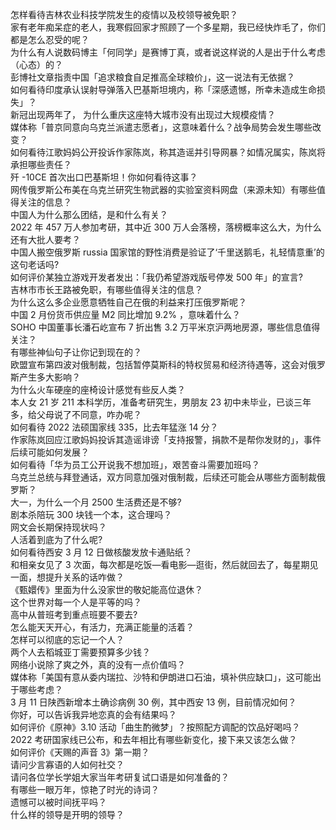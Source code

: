 怎样看待吉林农业科技学院发生的疫情以及校领导被免职？  
家有老年痴呆症的老人，我寒假回家才照顾了一个多星期，我已经快炸毛了，你们都是怎么忍受的呢？  
为什么有人说数码博主「何同学」是赛博丁真，或者说这样说的人是出于什么考虑（心态）的？  
彭博社文章指责中国「追求粮食自足推高全球粮价」，这一说法有无依据？  
如何看待印度承认误射导弹落入巴基斯坦境内，称「深感遗憾，所幸未造成生命损失」？  
新冠出现两年了， 为什么重庆这座特大城市没有出现过大规模疫情？  
媒体称「普京同意向乌克兰派遣志愿者」，这意味着什么？战争局势会发生哪些改变？  
如何看待江歌妈妈公开投诉作家陈岚，称其造谣并引导网暴？如情况属实，陈岚将承担哪些责任？  
歼 -10CE 首次出口巴基斯坦！你如何看待这事？  
网传俄罗斯公布美在乌克兰研究生物武器的实验室资料网盘（来源未知）有哪些值得关注的信息？  
中国人为什么那么团结，是和什么有关？  
2022 年 457 万人参加考研，其中近 300 万人会落榜，落榜概率这么大，为什么还有大批人要考？  
中国人搬空俄罗斯 russia 国家馆的野性消费是验证了‘千里送鹅毛，礼轻情意重’的这句老话吗?  
如何评价某独立游戏开发者发出：「我仍希望游戏版号停发 500 年」的宣言?  
吉林市市长王路被免职，有哪些值得关注的信息？  
为什么这么多企业愿意牺牲自己在俄的利益来打压俄罗斯呢？  
中国 2 月份货币供应量 M2 同比增加 9.2% ，意味着什么？  
SOHO 中国董事长潘石屹宣布 7 折出售 3.2 万平米京沪两地房源，哪些信息值得关注？  
有哪些神仙句子让你记到现在的？  
欧盟宣布第四波对俄制裁，包括暂停莫斯科的特权贸易和经济待遇等，这会对俄罗斯产生多大影响？  
为什么火车硬座的座椅设计感觉有些反人类？  
本人女 21 岁 211 本科学历，准备考研究生，男朋友 23 初中未毕业，已谈三年多，给父母说了不同意，咋办呢？  
如何看待 2022 法硕国家线 335，比去年猛涨 14 分？  
作家陈岚回应江歌妈妈投诉其造谣诽谤「支持报警，捐款不是帮你发财的」，事件后续可能如何发展？  
如何看待「华为员工公开说我不想加班」，艰苦奋斗需要加班吗？  
乌克兰总统与拜登通话，双方同意加强对俄制裁，后续还可能会从哪些方面制裁俄罗斯？  
大一，为什么一个月 2500 生活费还是不够?  
剧本杀陪玩 300 块钱一个本，这合理吗？  
网文会长期保持现状吗？  
人活着到底为了什么呢?  
如何看待西安 3 月 12 日做核酸发放卡通贴纸？  
和相亲女见了 3 次面，每次都是吃饭—看电影—逛街，然后就回去了，每星期见一面，想提升关系的话咋做？  
《甄嬛传》里面为什么没家世的敬妃能高位退休？  
这个世界对每一个人是平等的吗？  
高中从普班考到重点班要不要去?  
怎么能天天开心，有活力，充满正能量的活着？  
怎样可以彻底的忘记一个人？  
两个人去稻城亚丁需要预算多少钱？  
网络小说除了爽之外，真的没有一点价值吗？  
媒体称「美国有意从委内瑞拉、沙特和伊朗进口石油，填补供应缺口」，这可能出于哪些考虑？  
3 月 11 日陕西新增本土确诊病例 30 例，其中西安 13 例，目前情况如何？  
你好，可以告诉我异地恋真的会有结果吗？  
如何评价《原神》3.10 活动「曲生酌微梦」？按照配方调配的饮品好喝吗？  
2022 考研国家线已公布，和去年相比有哪些新变化，接下来又该怎么做？  
如何评价《天赐的声音 3》第一期？  
请问少言寡语的人如何社交？  
请问各位学长学姐大家当年考研复试口语是如何准备的？  
有哪些一眼万年，惊艳了时光的诗词？  
遗憾可以被时间抚平吗？  
什么样的领导是开明的领导？  
